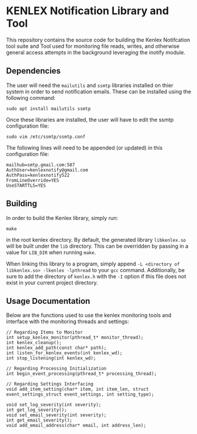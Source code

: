 # KENLEX Notification Library and Tool

This repository contains the source code for building the Kenlex Notifcation tool suite and Tool used for monitoring file reads, writes, and otherwise general access attempts in the background leveraging the inotify module.

## Dependencies
The user will need the ``mailutils`` and ``ssmtp`` libraries installed on thier system in order to send notification emails. These can be installed using the following command:

``sudo apt install mailutils ssmtp``

Once these libraries are installed, the user will have to edit the ssmtp configuration file:

``sudo vim /etc/ssmtp/ssmtp.conf``

The following lines will need to be appended (or updated) in this configuration file:

```
mailhub=smtp.gmail.com:587
AuthUser=kenlexnotify@gmail.com
AuthPass=kenlexnotify522
FromLineOverride=YES
UseSTARTTLS=YES
```

## Building

In order to build the Kenlex library, simply run:

``make``

in the root kenlex directory. By default, the generated library ``libkenlex.so`` will be built under the ``lib`` directory. This can be overridden by passing in a value for ``LIB_DIR`` when running ``make``.

When linking this library to a program, simply append ``-L <directory of libkenlex.so> -lkenlex -lpthread`` to your ``gcc`` command. Additionally, be sure to add the directory of ``kenlex.h`` with the ``-I`` option if this file does not exist in your current project directory.

## Usage Documentation

Below are the functions used to use the kenlex monitoring tools and interface with the monitoring threads and settings:

```
// Regarding Items to Monitor
int setup_kenlex_monitor(pthread_t* monitor_thread);
int kenlex_cleanup();
int kenlex_add_path(const char* path);
int listen_for_kenlex_events(int kenlex_wd);
int stop_listening(int kenlex_wd);

// Regarding Processing Initialization
int begin_event_processing(pthread_t* processing_thread);

// Regarding Settings Interfacing
void add_item_setting(char* item, int item_len, struct event_settings_struct event_settings, int setting_type);

void set_log_severity(int severity);
int get_log_severity();
void set_email_severity(int severity);
int get_email_severity();
void add_email_address(char* email, int address_len);
```

